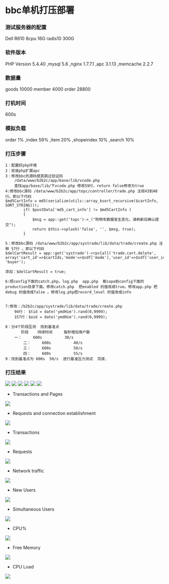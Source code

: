 # bbc单机打压部署

### 测试服务器的配置
Dell R610 8cpu 16G radis10 300G

### 软件版本
PHP Version 5.4.40 ,mysql 5.6 ,nginx 1.7.7.1 ,apc 3.1.13 ,memcache 2.2.7 

### 数据量
goods 10000 member 4000 order 28800 

### 打机时间
600s

### 模拟负载
order 1% ,index 59% ,item 20% ,shopeindex 10% ,search 10% 

### 打压步骤
```
1：配置好php环境
2：安装php扩展apc
3：修改bbc的源码使其跳过验证码 
	/data/www/b2b2c/app/base/lib/vcode.php
	查找app/base/lib/下vcode.php 修改59行，return false修改为true
4:修改bbc源码 /data/www/b2b2c/app/topc/controller/trade.php 注视43到48行。即以下代码
$md5CartInfo = md5(serialize(utils::array_ksort_recursive($cartInfo, SORT_STRING)));
        if( $postData['md5_cart_info'] != $md5CartInfo )
        {
            $msg = app::get('topc')->_("购物车数据发生变化，请刷新后确认提交");
            return $this->splash('false', '', $msg, true);
        }

5：修改bbc源码 /data/www/b2b2c/app/systrade/lib/data/trade/create.php 注释 57行 。即以下代码
$delCartResult = app::get('systrade')->rpcCall('trade.cart.delete', array('cart_id'=>$cartIds,'mode'=>$sdf['mode'],'user_id'=>$sdf['user_id']), 'buyer');

添加：$delCartResult = true;

6:把config下面的catch.php，log.php  app.php  都cope到config下面的production目录下面。修改catch.php  把enabled 的值改成true。修改app.php 把debug 的值改成false 。修改log.php把record_level 的值改成info


7:修改：/b2b2c/app/systrade/lib/data/trade/create.php  
	94行： $tid = date('ymdHim').rand(0,9999);
	157行：$oid = date('ymdHim').rand(0,9999);

8：分4个阶段压测  找到基准点
       阶段    持续时间     每秒增加用户数
   	一：     600s          30/s    
        二：     600s          40/s
        三：     600s          50/s
        四：     600s          55/s
9：找到基准点为 600s  50/s  进行基准压力测试  完成.
```

### 打压结果
<img src='images/single/Main-Statistics.png'>
<img src='images/single/Transactions.png'>
<img src='images/single/Network-Throughput.png'>
<img src='images/single/Counters-Statistics.png'>
<img src='images/single/Server-monitoring.png'>
<img src='images/single/HTTP-return-code.png'>
 
- Transactions and Pages

<img src='images/single/graphes-Transactions-mean_tn.png'>


- Requests and connection establishment

<img src='images/single/graphes-Perfs-mean_tn.png'>

- Transactions

<img src='images/single/graphes-Transactions-rate_tn.png'>

- Requests

<img src='images/single/graphes-Perfs-rate_tn.png'>

- Network traffic

<img src='images/single/graphes-Size-rate_tn.png'>

- New Users

<img src='images/single/graphes-Users_Arrival-rate_tn.png'>

- Simultaneous Users

<img src='images/single/graphes-Users-simultaneous_tn.png'>

- CPU%

<img src='images/single/graphes-cpu-mean_tn.png'>

- Free Memory

<img src='images/single/graphes-freemem-mean_tn.png'>

- CPU Load

<img src='images/single/graphes-load-mean_tn.png'>


